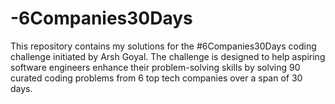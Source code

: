 # -6Companies30Days
This repository contains my solutions for the #6Companies30Days coding challenge initiated by Arsh Goyal. The challenge is designed to help aspiring software engineers enhance their problem-solving skills by solving 90 curated coding problems from 6 top tech companies over a span of 30 days.
